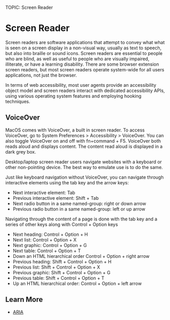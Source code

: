 TOPIC: Screen Reader

# Screen Reader

Screen readers are software applications that attempt to convey what what is seen on a screen display
in a non-visual way, usually as text to speech, but also into braille or sound icons. Screen readers
are essential to people who are blind, as well as useful to people who are visually impaired,
illiterate, or have a learning disability. There are some browser extension screen readers, but most
screen readers operate system-wide for all users applications, not just the browser.

In terms of web accessibility, most user agents provide an accessibility object model and screen
readers interact with dedicated accessibility APIs, using various operating system
features and employing hooking techniques.

## VoiceOver

MacOS comes with VoiceOver, a built in screen reader. To access VoiceOver, go to System
Preferences > Accessibility > VoiceOver. You can also toggle VoiceOver on and off with
fn+command + F5. VoiceOver both reads aloud and displays content. The content read aloud is
displayed in a dark grey box.

Desktop/laptop screen reader users navigate websites with a keyboard or other non-pointing device.
The best way to emulate use is to do the same.

Just like keyboard navigation without VoiceOver, you can navigate through interactive elements using
the tab key and the arrow keys:

- Next interactive element: Tab
- Previous interactive element: Shift + Tab
- Next radio button in a same named-group: right or down arrow
- Previous radio button in a same named-group: left or up arrow

Navigating through the content of a page is done with the tab key and a series of other keys
along with Control + Option keys

- Next heading: Control + Option + H
- Next list: Control + Option + X
- Next graphic: Control + Option + G
- Next table: Control + Option + T
- Down an HTML hierarchical order Control + Option + right arrow
- Previous heading: Shift + Control + Option + H
- Previous list: Shift + Control + Option + X
- Previous graphic: Shift + Control + Option + G
- Previous table: Shift + Control + Option + T
- Up an HTML hierarchical order: Control + Option + left arrow

## Learn More

- [ARIA](https://wiki.developer.mozilla.org/en-US/docs/Web/Accessibility/ARIA)

